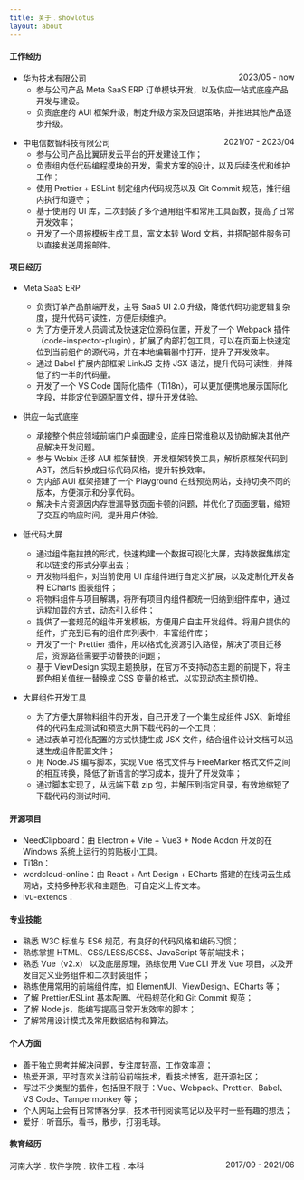 ```yaml
---
title: 关于﹒showlotus
layout: about
---
```


#### 工作经历

- <div style="display: flex; justify-content: space-between"><span>华为技术有限公司</span> <span>2023/05 - now</span></div>

  - 参与公司产品 Meta SaaS ERP 订单模块开发，以及供应一站式底座产品开发与建设。
  - 负责底座的 AUI 框架升级，制定升级方案及回退策略，并推进其他产品逐步升级。

  <p></p>

- <div style="display: flex; justify-content: space-between"><span>中电信数智科技有限公司</span> <span>2021/07 - 2023/04</span></div>

  - 参与公司产品比翼研发云平台的开发建设工作；
  - 负责组内低代码编程模块的开发，需求方案的设计，以及后续迭代和维护工作；
  - 使用 Prettier + ESLint 制定组内代码规范以及 Git Commit 规范，推行组内执行和遵守；
  - 基于使用的 UI 库，二次封装了多个通用组件和常用工具函数，提高了日常开发效率；
  - 开发了一个周报模板生成工具，富文本转 Word 文档，并搭配邮件服务可以直接发送周报邮件。

#### 项目经历

- Meta SaaS ERP

  - 负责订单产品前端开发，主导 SaaS UI 2.0 升级，降低代码功能逻辑复杂度，提升代码可读性，方便后续维护。
  - 为了方便开发人员调试及快速定位源码位置，开发了一个 Webpack 插件（code-inspector-plugin），扩展了内部打包工具，可以在页面上快速定位到当前组件的源代码，并在本地编辑器中打开，提升了开发效率。
  - 通过 Babel 扩展内部框架 LinkJS 支持 JSX 语法，提升代码可读性，并降低了约一半的代码量。
  - 开发了一个 VS Code 国际化插件（Ti18n），可以更加便携地展示国际化字段，并能定位到源配置文件，提升开发体验。

  <p></p>

- 供应一站式底座

  - 承接整个供应领域前端门户桌面建设，底座日常维稳以及协助解决其他产品解决开发问题。
  - 参与 Webix 迁移 AUI 框架替换，开发框架转换工具，解析原框架代码到 AST，然后转换成目标代码风格，提升转换效率。
  - 为内部 AUI 框架搭建了一个 Playground 在线预览网站，支持切换不同的版本，方便演示和分享代码。
  - 解决卡片资源因内存泄漏导致页面卡顿的问题，并优化了页面逻辑，缩短了交互的响应时间，提升用户体验。

  <p></p>

- 低代码大屏

  - 通过组件拖拉拽的形式，快速构建一个数据可视化大屏，支持数据集绑定和以链接的形式分享出去；
  - 开发物料组件，对当前使用 UI 库组件进行自定义扩展，以及定制化开发各种 ECharts 图表组件；
  - 将物料组件与项目解耦，将所有项目内组件都统一归纳到组件库中，通过远程加载的方式，动态引入组件；
  - 提供了一套规范的组件开发模板，方便用户自主开发组件。将用户提供的组件，扩充到已有的组件库列表中，丰富组件库；
  - 开发了一个 Prettier 插件，用以格式化资源引入路径，解决了项目迁移后，资源路径需要手动替换的问题；
  - 基于 ViewDesign 实现主题换肤，在官方不支持动态主题的前提下，将主题色相关值统一替换成 CSS 变量的格式，以实现动态主题切换。

  <p></p>

- 大屏组件开发工具

  - 为了方便大屏物料组件的开发，自己开发了一个集生成组件 JSX、新增组件的代码生成测试和预览大屏下载代码的一个工具；
  - 通过表单可视化配置的方式快捷生成 JSX 文件，结合组件设计文档可以迅速生成组件配置文件；
  - 用 Node.JS 编写脚本，实现 Vue 格式文件与 FreeMarker 格式文件之间的相互转换，降低了新语言的学习成本，提升了开发效率；
  - 通过脚本实现了，从远端下载 zip 包，并解压到指定目录，有效地缩短了下载代码的测试时间。

  <p></p>

<!-- - 流程表单引擎

  - 通过表单设计器搭建一个表单，可以发起流程审批，多人同步当前流程进度并且可查看、审批和驳回；
  - 基于开源表单设计器组件，二次封装，以满足业务需求；
  - 获取当前用户信息，默认为流程发起人，自动填充到表单中；
  - 表单设计器添加移动端预览界面，同时支持移动端表单样式适配。 -->

#### 开源项目

- NeedClipboard：由 Electron + Vite + Vue3 + Node Addon 开发的在 Windows 系统上运行的剪贴板小工具。
- Ti18n：
- wordcloud-online：由 React + Ant Design + ECharts 搭建的在线词云生成网站，支持多种形状和主题色，可自定义上传文本。
- ivu-extends：

#### 专业技能

- 熟悉 W3C 标准与 ES6 规范，有良好的代码风格和编码习惯；
- 熟练掌握 HTML、CSS/LESS/SCSS、JavaScript 等前端技术；
- 熟悉 Vue（v2.x） 以及底层原理，熟练使用 Vue CLI 开发 Vue 项目，以及开发自定义业务组件和二次封装组件；
- 熟练使用常用的前端组件库，如 ElementUI、ViewDesign、ECharts 等；
- 了解 Prettier/ESLint 基本配置、代码规范化和 Git Commit 规范；
- 了解 Node.js，能编写提高日常开发效率的脚本；
- 了解常用设计模式及常用数据结构和算法。

#### 个人方面

- 善于独立思考并解决问题，专注度较高，工作效率高；
- 热爱开源，平时喜欢关注前沿前端技术，看技术博客，逛开源社区；
- 写过不少类型的插件，包括但不限于：Vue、Webpack、Prettier、Babel、VS Code、Tampermonkey 等；
- 个人网站上会有日常博客分享，技术书刊阅读笔记以及平时一些有趣的想法；
- 爱好：听音乐，看书，散步，打羽毛球。

#### 教育经历

<p style="display: flex; justify-content: space-between"><span>河南大学﹒软件学院﹒软件工程﹒本科</span> <span>2017/09 - 2021/06</span></p>
